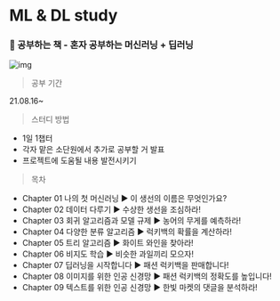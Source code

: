 # ML & DL study
### 📕 공부하는 책 - 혼자 공부하는 머신러닝 + 딥러닝
![img](https://user-images.githubusercontent.com/63354176/130273367-b8c123a4-6b2d-427c-a562-c81ee527dbb1.jpeg)

> 공부 기간

21.08.16~

> 스터디 방법

- 1일 1챕터
- 각자 맡은 소단원에서 추가로 공부할 거 발표
- 프로젝트에 도움될 내용 발전시키기

> 목차

- Chapter 01 나의 첫 머신러닝 ▶ 이 생선의 이름은 무엇인가요?
- Chapter 02 데이터 다루기 ▶ 수상한 생선을 조심하라!
- Chapter 03 회귀 알고리즘과 모델 규제 ▶ 농어의 무게를 예측하라!
- Chapter 04 다양한 분류 알고리즘 ▶ 럭키백의 확률을 계산하라!
- Chapter 05 트리 알고리즘 ▶ 화이트 와인을 찾아라!
- Chapter 06 비지도 학습 ▶ 비슷한 과일끼리 모으자!
- Chapter 07 딥러닝을 시작합니다 ▶ 패션 럭키백을 판매합니다!
- Chapter 08 이미지를 위한 인공 신경망 ▶ 패션 럭키백의 정확도를 높입니다!
- Chapter 09 텍스트를 위한 인공 신경망 ▶ 한빛 마켓의 댓글을 분석하라!
